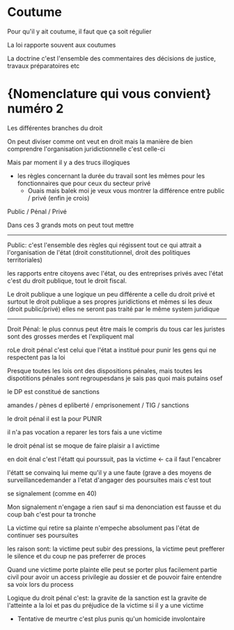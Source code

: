 # Coutume

Pour qu'il y ait coutume, il faut que ça soit régulier

La loi rapporte souvent aux coutumes

La doctrine c'est l'ensemble des commentaires des décisions de justice, travaux préparatoires etc



# {Nomenclature qui vous convient} numéro 2

Les différentes branches du droit

On peut diviser comme ont veut en droit mais la manière de bien comprendre l'organisation juridictionnelle c'est celle-ci

Mais par moment il y a des trucs illogiques

* les règles concernant la durée du travail sont les mêmes pour les fonctionnaires que pour ceux du secteur privé
  * Ouais mais balek moi je veux vous montrer la différence entre public / privé (enfin je crois)

Public / Pénal / Privé

Dans ces 3 grands mots on peut tout mettre

---

Public: c'est l'ensemble des règles qui régissent tout ce qui attrait a l'organisation de l'état (droit constitutionnel, droit des politiques territoriales)

les rapports entre citoyens avec l'état, ou des entreprises privés avec l'état c'est du droit publique, tout le droit fiscal.

Le droit publique a une logique un peu différente a celle du droit privé et surtout le droit publique a ses propres juridictions et mêmes si les deux (droit public/privé) elles ne seront pas traité par le même system juridique

---

Droit Pénal: le plus connus peut être mais le compris du tous car les juristes sont des grosses merdes et l'expliquent mal

roLe droit pénal c'est celui que l'état a institué pour punir les gens qui ne respectent pas la loi

Presque toutes les lois ont des dispositions pénales, mais toutes les dispotitions pénales sont regroupesdans je sais pas quoi mais putains osef

le DP est constitué de sanctions 

amandes / pènes d epliberté / emprisonement / TIG / sanctions 

le droit pénal il est la pour PUNIR

il n'a pas vocation a reparer les tors fais a une victime

le droit pénal ist se moque de faire plaisir a l avictime

en doit énal c'est l'étatt qui pourssuit, pas la victime <- ca il faut l'encabrer



l'étatt se convainq lui meme qu'il y a une faute (grave a des moyens de surveillancedemander a l'etat d'angager des poursuites mais c'est tout

se signalement (comme en 40)

Mon signalement n'engage a rien sauf si ma denonciation est fausse et du coup bah c'est pour ta tronche

La victime qui retire sa plainte n'empeche absolument pas l'état de continuer ses poursuites 

les raison sont: la victime peut subir des pressions, la victime peut prefferer le silence et du coup ne pas preferrer de proces

Quand une victime porte plainte elle peut se porter plus facilement partie civil pour avoir un access privilegie au dossier et de pouvoir faire entendre sa voix lors du process

Logique du droit pénal c'est: la gravite de la sanction est la gravite de l'atteinte a la loi et pas du préjudice de la victime si il y a une victime

* Tentative de meurtre c'est plus punis qu'un homicide involontaire

